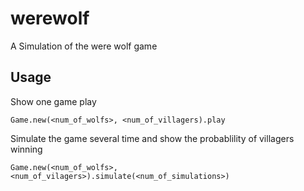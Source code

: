 # werewolf
A Simulation of the were wolf game

## Usage
Show one game play
```
Game.new(<num_of_wolfs>, <num_of_villagers).play
```
Simulate the game several time and show the probablility of villagers winning 
```
Game.new(<num_of_wolfs>, <num_of_vilagers>).simulate(<num_of_simulations>)
